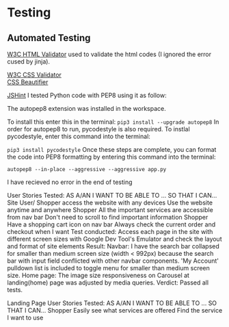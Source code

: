 # **Testing**

## **Automated Testing**
[W3C HTML Validator](https://validator.w3.org/) used to validate the html codes (I ignored the error cused by jinja).  


 [W3C CSS Validator](https://jigsaw.w3.org/css-validator/)  
 [CSS Beautifier](https://codebeautify.org/css-beautify-minify)

[JSHint](https://jshint.com/) 
I tested Python code with PEP8 using it as follow:

The autopep8 extension was installed in the workspace.

To install this enter this in the terminal:
`pip3 install --upgrade autopep8`
In order for autopep8 to run, pycodestyle is also required. To instlal pycodestyle, enter this command into the terminal:

`pip3 install pycodestyle`
Once these steps are complete, you can format the code into PEP8 formatting by entering this command into the terminal:

`autopep8 --in-place --aggressive --aggressive app.py`

I have recieved no error in the end of testing

User Stories Tested:
AS A/AN	I WANT TO BE ABLE TO ...	SO THAT I CAN...
Site User/ Shopper	access the website with any devices	Use the website anytime and anywhere
Shopper	All the important services are accessible from nav bar	Don't need to scroll to find important information
Shopper	Have a shopping cart icon on nav bar	Always check the current order and checkout when I want
Test conducted:
Access each page in the site with different screen sizes with Google Dev Tool's Emulator and check the layout and format of site elements
Result:
Navbar: I have the search bar collapsed for smaller than medium screen size (width < 992px) because the search bar with input field conflicted with other navbar components. 'My Account' pulldown list is included to toggle menu for smaller than medium screen size.
Home page: The image size responsiveness on Carousel at landing(home) page was adjusted by media queries.
Verdict:
Passed all tests.

Landing Page
User Stories Tested:
AS A/AN	I WANT TO BE ABLE TO ...	SO THAT I CAN...
Shopper	Easily see what services are offered	Find the service I want to use